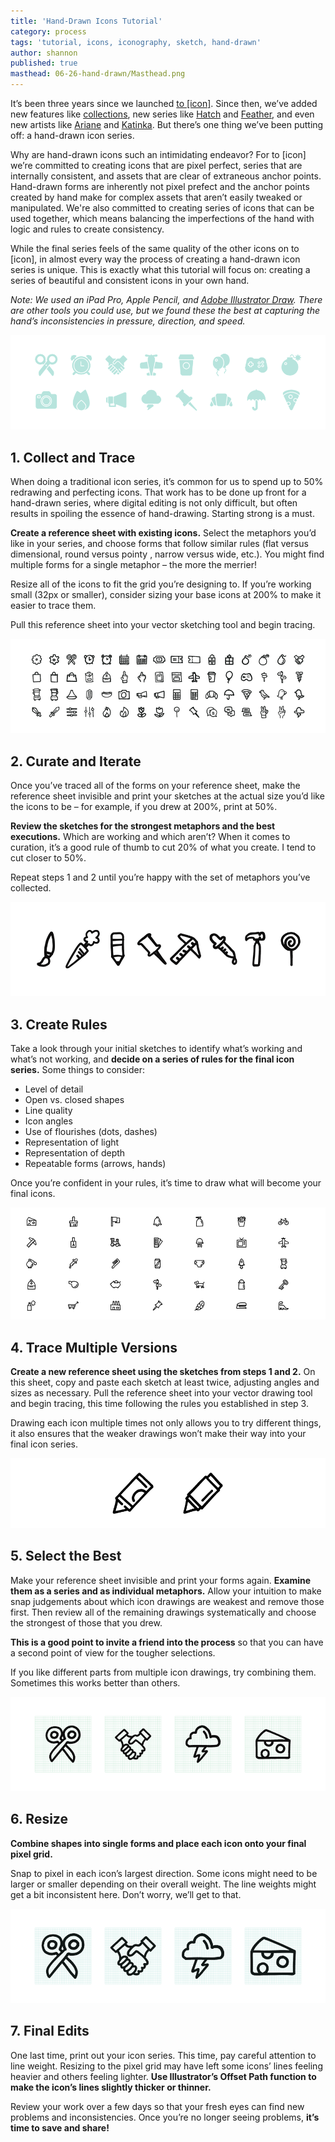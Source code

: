 ```yaml
---
title: 'Hand-Drawn Icons Tutorial'
category: process
tags: 'tutorial, icons, iconography, sketch, hand-drawn'
author: shannon
published: true
masthead: 06-26-hand-drawn/Masthead.png
---
```


It’s been three years since we launched [to [icon]](http://www.toicon.com/). Since then, we’ve added new features like [collections](http://www.toicon.com/collections/), new series like [Hatch](http://www.toicon.com/series/hatch/) and [Feather](http://www.toicon.com/series/feather/), and even new artists like [Ariane](http://www.toicon.com/authors/ariane/) and [Katinka](http://www.toicon.com/authors/katinka/). But there’s one thing we’ve been putting off: a hand-drawn icon series.

Why are hand-drawn icons such an intimidating endeavor? For to [icon] we’re committed to creating icons that are pixel perfect, series that are internally consistent, and assets that are clear of extraneous anchor points. Hand-drawn forms are inherently not pixel prefect and the anchor points created by hand make for complex assets that aren’t easily tweaked or manipulated. We're also committed to creating series of icons that can be used together, which means balancing the imperfections of the hand with logic and rules to create consistency.

While the final series feels of the same quality of the other icons on to [icon], in almost every way the process of creating a hand-drawn icon series is unique. This is exactly what this tutorial will focus on: creating a series of beautiful and consistent icons in your own hand.

_Note: We used an iPad Pro, Apple Pencil, and  [Adobe Illustrator Draw](https://www.adobe.com/products/draw.html). There are other tools you could use, but we found these the best at capturing the hand’s inconsistencies in pressure, direction, and speed._

![Trace](06-26-hand-drawn/Collect.gif)

## 1. Collect and Trace
When doing a traditional icon series, it’s common for us to spend up to 50% redrawing and perfecting icons. That work has to be done up front for a hand-drawn series, where digital editing is not only difficult, but often results in spoiling the essence of hand-drawing. Starting strong is a must.

**Create a reference sheet with existing icons.** Select the metaphors you’d like in your series, and choose forms that follow similar rules (flat versus dimensional, round versus pointy , narrow versus wide, etc.). You might find multiple forms for a single metaphor – the more the merrier!

Resize all of the icons to fit the grid you’re designing to. If you’re working small (32px or smaller), consider sizing your base icons at 200% to make it easier to trace them.

Pull this reference sheet into your vector sketching tool and begin tracing.

![Curate](06-26-hand-drawn/Curate.gif)

## 2. Curate and Iterate
Once you’ve traced all of the forms on your reference sheet, make the reference sheet invisible and print your sketches at the actual size you’d like the icons to be – for example, if you drew at 200%, print at 50%.

**Review the sketches for the strongest metaphors and the best executions.** Which are working and which aren’t? When it comes to curation, it’s a good rule of thumb to cut 20% of what you create. I tend to cut closer to 50%.

Repeat steps 1 and 2 until you’re happy with the set of metaphors you’ve collected.

![Collecting Rules](06-26-hand-drawn/Rules.gif)

## 3. Create Rules
Take a look through your initial sketches to identify what’s working and what’s not working, and **decide on a series of rules for the final icon series.** Some things to consider:

- Level of detail
- Open vs. closed shapes
- Line quality
- Icon angles
- Use of flourishes (dots, dashes)
- Representation of light
- Representation of depth
- Repeatable forms (arrows, hands)

Once you’re confident in your rules, it’s time to draw what will become your final icons.

![Multiple Versions](06-26-hand-drawn/Trace.gif)

## 4. Trace Multiple Versions
**Create a new reference sheet using the sketches from steps 1 and 2.** On this sheet, copy and paste each sketch at least twice, adjusting angles and sizes as necessary. Pull the reference sheet into your vector drawing tool and begin tracing, this time following the rules you established in step 3.

Drawing each icon multiple times not only allows you to try different things, it also ensures that the weaker drawings won’t make their way into your final icon series.

![Downselect](06-26-hand-drawn/Select.gif)

## 5. Select the Best
Make your reference sheet invisible and print your forms again. **Examine them as a series and as individual metaphors.** Allow your intuition to make snap judgements about which icon drawings are weakest and remove those first. Then review all of the remaining drawings systematically and choose the strongest of those that you drew.

**This is a good point to invite a friend into the process** so that you can have a second point of view for the tougher selections.

If you like different parts from multiple icon drawings, try combining them. Sometimes this works better than others.

![Resize](06-26-hand-drawn/Resize.gif)

## 6. Resize
**Combine shapes into single forms and place each icon onto your final pixel grid.**

Snap to pixel in each icon’s largest direction. Some icons might need to be larger or smaller depending on their overall weight. The line weights might get a bit inconsistent here. Don’t worry, we’ll get to that.

![Final Tweaks](06-26-hand-drawn/Tweak.gif)

## 7. Final Edits
One last time, print out your icon series. This time, pay careful attention to line weight. Resizing to the pixel grid may have left some icons’ lines feeling heavier and others feeling lighter. **Use Illustrator’s Offset Path function to make the icon’s lines slightly thicker or thinner.**

Review your work over a few days so that your fresh eyes can find new problems and inconsistencies. Once you’re no longer seeing problems, **it’s time to save and share!**
